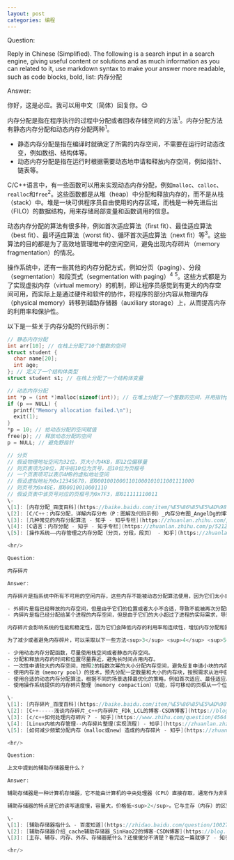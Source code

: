 ```yaml
---
layout: post
categories: 编程
---
```

Question:

Reply in Chinese (Simplified).
The following is a search input in a search engine, giving useful content or solutions and as much information as you can related to it, use markdown syntax to make your answer more readable, such as code blocks, bold, list:
内存分配

Answer:

你好，这是必应。我可以用中文（简体）回复你。😊

内存分配是指在程序执行的过程中分配或者回收存储空间的方法<sup>1</sup>。内存分配方法有静态内存分配和动态内存分配两种<sup>1</sup>。

- 静态内存分配是指在编译时就确定了所需的内存空间，不需要在运行时动态改变，例如数组、结构体等。
- 动态内存分配是指在运行时根据需要动态地申请和释放内存空间，例如指针、链表等。

C/C++语言中，有一些函数可以用来实现动态内存分配，例如`malloc`、`calloc`、`realloc`和`free`<sup>2</sup>。这些函数都是从堆（heap）中分配和释放内存的，而不是从栈（stack）中。堆是一块可供程序员自由使用的内存区域，而栈是一种先进后出（FILO）的数据结构，用来存储局部变量和函数调用的信息。

动态内存分配的算法有很多种，例如首次适应算法（first fit）、最佳适应算法（best fit）、最坏适应算法（worst fit）、循环首次适应算法（next fit）等<sup>3</sup>。这些算法的目的都是为了高效地管理堆中的空闲空间，避免出现内存碎片（memory fragmentation）的情况。

操作系统中，还有一些其他的内存分配方式，例如分页（paging）、分段（segmentation）和段页式（segmentation with paging）<sup>4</sup> <sup>5</sup>。这些方式都是为了实现虚拟内存（virtual memory）的机制，即让程序员感觉到有更大的内存空间可用，而实际上是通过硬件和软件的协作，将程序的部分内容从物理内存（physical memory）转移到辅助存储器（auxiliary storage）上，从而提高内存的利用率和保护性。

以下是一些关于内存分配的代码示例：

```c
// 静态内存分配
int arr[10]; // 在栈上分配了10个整数的空间
struct student {
  char name[20];
  int age;
}; // 定义了一个结构体类型
struct student s1; // 在栈上分配了一个结构体变量

// 动态内存分配
int *p = (int *)malloc(sizeof(int)); // 在堆上分配了一个整数的空间，并用指针p指向它
if (p == NULL) {
  printf("Memory allocation failed.\n");
  exit(1);
}
*p = 10; // 给动态分配的空间赋值
free(p); // 释放动态分配的空间
p = NULL; // 避免野指针

// 分页
// 假设物理地址空间为32位，页大小为4KB，即12位偏移量
// 则页表项为20位，其中前10位为页号，后10位为页框号
// 一个页表项可以表示4MB的虚拟地址空间
// 假设虚拟地址为0x12345678，即00010010001101000101011001111000
// 则页号为0x48E，即00010010001110
// 假设页表中该页号对应的页框号为0x7F3，即011111110011
\-
\[1]: [内存分配_百度百科](https://baike.baidu.com/item/%E5%86%85%E5%AD%98%E5%88%86%E9%85%8D)
\[2]: [C/C++：内存分配，详解内存分布（P：图解及代码示例）_内存分布图_AngelDg的博客-CSDN博客](https://blog.csdn.net/AngelDg/article/details/104871782)
\[3]: [几种常见的内存分配算法 - 知乎 - 知乎专栏](https://zhuanlan.zhihu.com/p/369972058)
\[4]: [C语言：内存分配 - 知乎 - 知乎专栏](https://zhuanlan.zhihu.com/p/52125577)
\[5]: [操作系统——内存管理之内存分配（分页，分段，段页） - 知乎](https://zhuanlan.zhihu.com/p/378625008)

<hr/>

Question:

内存碎片

Answer:

内存碎片是指系统中所有不可用的空闲内存，这些内存不能被动态分配算法使用，因为它们太小或者不连续<sup>2</sup>。内存碎片分为外碎片和内碎片两种<sup>1</sup>。

- 外碎片是指已经释放的内存空间，但是由于它们的位置或者大小不合适，导致不能被再次分配给其他进程。
- 内碎片是指已经分配给某个进程的内存空间，但是由于它们的大小超过了进程的实际需求，导致不能被利用的部分。

内存碎片会影响系统的性能和稳定性，因为它们会降低内存的利用率和连续性，增加内存分配和回收的时间和开销，甚至导致内存不足的情况<sup>3</sup> <sup>4</sup> <sup>5</sup>。

为了减少或者避免内存碎片，可以采取以下一些方法<sup>3</sup> <sup>4</sup> <sup>5</sup>：

- 少用动态内存分配函数，尽量使用栈空间或者静态内存空间。
- 分配和释放内存的时间和位置尽量靠近，避免长时间占用内存。
- 一次性申请较大的内存空间，按照2的指数次幂的大小分配内存空间，避免反复申请小块的内存空间。
- 使用内存池（memory pool）的技术，预先分配一定数量和大小的内存块，按照需求从池中获取和归还内存块，减少对堆的操作。
- 使用合适的动态内存分配算法，根据不同的场景选择最优化的策略，例如首次适应、最佳适应、最坏适应等。
- 使用操作系统提供的内存碎片整理（memory compaction）功能，将可移动的页框从一个位置移动到另一个位置，使得空闲空间更加连续和大块。

\-
\[1]: [内存碎片_百度百科](https://baike.baidu.com/item/%E5%86%85%E5%AD%98%E7%A2%8E%E7%89%87)
\[2]: [C++-----浅谈内存碎片_c++内存碎片_FDk_LCL的博客-CSDN博客](https://blog.csdn.net/fdk_lcl/article/details/89482835)
\[3]: [c/c++如何处理内存碎片？ - 知乎](https://www.zhihu.com/question/456461088)
\[4]: [Linux内核内存管理--内存碎片整理(实现流程) - 知乎](https://zhuanlan.zhihu.com/p/442917861)
\[5]: [如何减少频繁分配内存（malloc或new）造成的内存碎片 - 知乎](https://zhuanlan.zhihu.com/p/375447849)

<hr/>

Question:

上文中提到的辅助存储器是什么？

Answer:

辅助存储器是一种计算机存储器，它不能由计算机的中央处理器（CPU）直接存取，通常作为非易失性存储器使用<sup>1</sup>。这种存储器最常见的形式之一是计算机的硬盘驱动器，它用于存储操作系统和其他程序<sup>1</sup> <sup>2</sup>。其他形式的辅助内存包括用于CD或DVD的磁盘驱动器，以及可移动闪存<sup>1</sup>。

辅助存储器的特点是它的读写速度慢，容量大，价格低<sup>2</sup>。它与主存（内存）的区别是主存是由CPU直接访问的计算机内存，通常是易失性内存<sup>3</sup>。主存的读写速度高于辅存，但容量小于辅存<sup>2</sup>。

\-
\[1]: [辅助存储器指什么 - 百度知道](https://zhidao.baidu.com/question/100275413.html)
\[2]: [辅助存储器介绍_cache辅助存储器_SinHao22的博客-CSDN博客](https://blog.csdn.net/qq_44166630/article/details/116402041)
\[3]: [主存、辅存、内存、外存、存储器是什么？还傻傻分不清楚？看完这一篇就够了 - 知乎](https://zhuanlan.zhihu.com/p/113869761)

<hr/>

